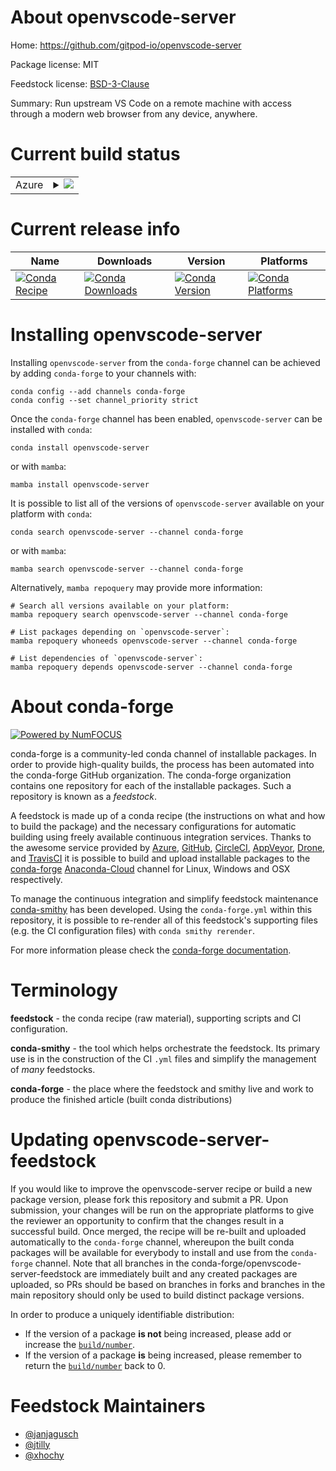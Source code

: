 About openvscode-server
=======================

Home: https://github.com/gitpod-io/openvscode-server

Package license: MIT

Feedstock license: [BSD-3-Clause](https://github.com/conda-forge/openvscode-server-feedstock/blob/main/LICENSE.txt)

Summary: Run upstream VS Code on a remote machine with access through a modern web browser from any device, anywhere.

Current build status
====================


<table>
    
  <tr>
    <td>Azure</td>
    <td>
      <details>
        <summary>
          <a href="https://dev.azure.com/conda-forge/feedstock-builds/_build/latest?definitionId=15038&branchName=main">
            <img src="https://dev.azure.com/conda-forge/feedstock-builds/_apis/build/status/openvscode-server-feedstock?branchName=main">
          </a>
        </summary>
        <table>
          <thead><tr><th>Variant</th><th>Status</th></tr></thead>
          <tbody><tr>
              <td>linux_64</td>
              <td>
                <a href="https://dev.azure.com/conda-forge/feedstock-builds/_build/latest?definitionId=15038&branchName=main">
                  <img src="https://dev.azure.com/conda-forge/feedstock-builds/_apis/build/status/openvscode-server-feedstock?branchName=main&jobName=linux&configuration=linux%20linux_64_" alt="variant">
                </a>
              </td>
            </tr>
          </tbody>
        </table>
      </details>
    </td>
  </tr>
</table>

Current release info
====================

| Name | Downloads | Version | Platforms |
| --- | --- | --- | --- |
| [![Conda Recipe](https://img.shields.io/badge/recipe-openvscode--server-green.svg)](https://anaconda.org/conda-forge/openvscode-server) | [![Conda Downloads](https://img.shields.io/conda/dn/conda-forge/openvscode-server.svg)](https://anaconda.org/conda-forge/openvscode-server) | [![Conda Version](https://img.shields.io/conda/vn/conda-forge/openvscode-server.svg)](https://anaconda.org/conda-forge/openvscode-server) | [![Conda Platforms](https://img.shields.io/conda/pn/conda-forge/openvscode-server.svg)](https://anaconda.org/conda-forge/openvscode-server) |

Installing openvscode-server
============================

Installing `openvscode-server` from the `conda-forge` channel can be achieved by adding `conda-forge` to your channels with:

```
conda config --add channels conda-forge
conda config --set channel_priority strict
```

Once the `conda-forge` channel has been enabled, `openvscode-server` can be installed with `conda`:

```
conda install openvscode-server
```

or with `mamba`:

```
mamba install openvscode-server
```

It is possible to list all of the versions of `openvscode-server` available on your platform with `conda`:

```
conda search openvscode-server --channel conda-forge
```

or with `mamba`:

```
mamba search openvscode-server --channel conda-forge
```

Alternatively, `mamba repoquery` may provide more information:

```
# Search all versions available on your platform:
mamba repoquery search openvscode-server --channel conda-forge

# List packages depending on `openvscode-server`:
mamba repoquery whoneeds openvscode-server --channel conda-forge

# List dependencies of `openvscode-server`:
mamba repoquery depends openvscode-server --channel conda-forge
```


About conda-forge
=================

[![Powered by
NumFOCUS](https://img.shields.io/badge/powered%20by-NumFOCUS-orange.svg?style=flat&colorA=E1523D&colorB=007D8A)](https://numfocus.org)

conda-forge is a community-led conda channel of installable packages.
In order to provide high-quality builds, the process has been automated into the
conda-forge GitHub organization. The conda-forge organization contains one repository
for each of the installable packages. Such a repository is known as a *feedstock*.

A feedstock is made up of a conda recipe (the instructions on what and how to build
the package) and the necessary configurations for automatic building using freely
available continuous integration services. Thanks to the awesome service provided by
[Azure](https://azure.microsoft.com/en-us/services/devops/), [GitHub](https://github.com/),
[CircleCI](https://circleci.com/), [AppVeyor](https://www.appveyor.com/),
[Drone](https://cloud.drone.io/welcome), and [TravisCI](https://travis-ci.com/)
it is possible to build and upload installable packages to the
[conda-forge](https://anaconda.org/conda-forge) [Anaconda-Cloud](https://anaconda.org/)
channel for Linux, Windows and OSX respectively.

To manage the continuous integration and simplify feedstock maintenance
[conda-smithy](https://github.com/conda-forge/conda-smithy) has been developed.
Using the ``conda-forge.yml`` within this repository, it is possible to re-render all of
this feedstock's supporting files (e.g. the CI configuration files) with ``conda smithy rerender``.

For more information please check the [conda-forge documentation](https://conda-forge.org/docs/).

Terminology
===========

**feedstock** - the conda recipe (raw material), supporting scripts and CI configuration.

**conda-smithy** - the tool which helps orchestrate the feedstock.
                   Its primary use is in the construction of the CI ``.yml`` files
                   and simplify the management of *many* feedstocks.

**conda-forge** - the place where the feedstock and smithy live and work to
                  produce the finished article (built conda distributions)


Updating openvscode-server-feedstock
====================================

If you would like to improve the openvscode-server recipe or build a new
package version, please fork this repository and submit a PR. Upon submission,
your changes will be run on the appropriate platforms to give the reviewer an
opportunity to confirm that the changes result in a successful build. Once
merged, the recipe will be re-built and uploaded automatically to the
`conda-forge` channel, whereupon the built conda packages will be available for
everybody to install and use from the `conda-forge` channel.
Note that all branches in the conda-forge/openvscode-server-feedstock are
immediately built and any created packages are uploaded, so PRs should be based
on branches in forks and branches in the main repository should only be used to
build distinct package versions.

In order to produce a uniquely identifiable distribution:
 * If the version of a package **is not** being increased, please add or increase
   the [``build/number``](https://docs.conda.io/projects/conda-build/en/latest/resources/define-metadata.html#build-number-and-string).
 * If the version of a package **is** being increased, please remember to return
   the [``build/number``](https://docs.conda.io/projects/conda-build/en/latest/resources/define-metadata.html#build-number-and-string)
   back to 0.

Feedstock Maintainers
=====================

* [@janjagusch](https://github.com/janjagusch/)
* [@jtilly](https://github.com/jtilly/)
* [@xhochy](https://github.com/xhochy/)

